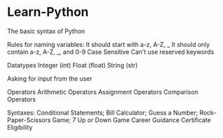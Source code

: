 # Learn-Python

The basic syntax of Python

Rules for naming variables:
    It should start with a-z, A-Z, _
    It should only contain a-z, A-Z, _, and 0-9
    Case Sensitive
    Can't use reserved keywords

Datatypes
    Integer (int)
    Float (float)
    String (str)

Asking for input from the user

Operators
    Arithmetic Operators
    Assignment Operators
    Comparison Operators

Syntaxes:
Conditional Statements;
Bill Calculator;
Guess a Number;
Rock-Paper-Scissors Game;
7 Up or Down Game
Career Guidance
Certificate Eligibility
